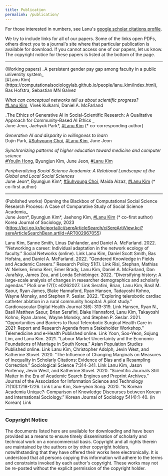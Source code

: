 ```yaml
---
title: Publication
permalink: /publication/
---
```


For those interested in numbers, see Lanu's [google scholar citations profile](https://scholar.google.com/citations?hl=ko&user=77i0fdMAAAAJ).

We try to include links for all of our papers. Some of the links open PDFs, others direct you to a journal's site where that particular publication is available for download. If you cannot access one of our papers, let us know. The copyright notice for these papers is listed at the bottom of the page.

<hr>
(Working papers)   
_A persistent gender pay gap among faculty in a public university system_<br>
[#Lanu Kim](https://computationalsociologylab.github.io/people/lanu_kim/index.html), Bas Hofstra, Sebastian MN Galvez<br>

_What can conceptual networks tell us about scientific progress?_<br>
[#Lanu Kim](https://computationalsociologylab.github.io/people/lanu_kim/index.html), Vivek Kulkarni, Daniel A. McFarland<br>

_The Ethics of Generative AI in Social-Scientific Research: A Qualitative Approach for Community-Based AI Ethics _<br>
June Jeon, Jaehyuk Park*, [#Lanu Kim](https://computationalsociologylab.github.io/people/lanu_kim/index.html) (* co-corresponding author)<br>

_Generative AI and disparity in willingness to learn_<br>
Dujin Park, [#Suhyoung Choi](https://computationalsociologylab.github.io/people/Suhyoung_Choi/index.html), [#Lanu Kim](https://computationalsociologylab.github.io/people/lanu_kim/index.html), June Jeon<br>

_Synchronizing patterns of higher education toward medicine and computer science_<br>
[#Youjin Hong](https://computationalsociologylab.github.io/people/Youjin_Hong/index.html), Byungjun Kim, June Jeon, [#Lanu Kim](https://computationalsociologylab.github.io/people/lanu_kim/index.html)<br>

_Peripheralizing Social Science Academia: A Relational Landscape of the Global and Local Social Sciences_<br>
June Jeon*, Byungjun Kim*, [#Suhyoung Choi](https://computationalsociologylab.github.io/people/Suhyoung_Choi/index.html), Maida Aizaz, [#Lanu Kim](https://computationalsociologylab.github.io/people/lanu_kim/index.html) (* co-first author) <br>

<hr>

(Published works)
Opening the Blackbox of Computational Social Science Research Process: A Case of Comparative Study of Social Science Academia_<br>
June Jeon*, Byungjun Kim*, Jaehong Kim, [#Lanu Kim](https://computationalsociologylab.github.io/people/lanu_kim/index.html) (* co-first author)
Korea Journal of Sociology, 2023 (https://kci.go.kr/kciportal/ci/sereArticleSearch/ciSereArtiView.kci?sereArticleSearchBean.artiId=ART002967055)

Lanu Kim, Sanne Smith, Linus Dahlander, and Daniel A. McFarland. 2022. “Networking a career: Individual adaptation in the network ecology of faculty.” Social Networks (online). Link
Lanu Kim, Daniel Scott Smith, Bas Hofstra, and Daniel A. McFarland. 2022. “Gendered Knowledge in Fields and Academic Careers.” Research Policy 51(1). Link
Risi, Stephan, Mathias W. Nielsen, Emma Kerr, Emer Brady, Lanu Kim, Daniel A. McFarland, Dan Jurafsky, James Zou, and Londa Schiebinger. 2022. “Diversifying history: A large-scale analysis of changes in researcher demographics and scholarly agendas.” PloS one 17(1): e0262027. Link
Serafini, Brian, Lanu Kim, Basil M. Saour, Ryan James, Blake Hannaford, Ryan Hansen, Tadayoshi Kohno, Wayne Monsky, and Stephen P. Seslar. 2022. “Exploring telerobotic cardiac catheter ablation in a rural community hospital: A pilot study.” Cardiovascular Digital Health Journal 3(6): 313-319. Link
Hansen, Ryan N., Basil Matthew Saour, Brian Serafini, Blake Hannaford, Lanu Kim, Takayoshi Kohno, Ryan James, Wayne Monsky, and Stephen P. Seslar. 2021. “Opportunities and Barriers to Rural Telerobotic Surgical Health Care in 2021: Report and Research Agenda from a Stakeholder Workshop.” Telemedicine and e-Health Published online. Link
Yoon, Soo-Yeon, Sojung Lim, and Lanu Kim. 2021. “Labour Market Uncertainty and the Economic Foundations of Marriage in South Korea.” Asian Population Studies Published online. Link
Lanu Kim, Christopher Adolph, Jevin West, and Katherine Stovel. 2020. “The Influence of Changing Marginals on Measures of Inequality in Scholarly Citations: Evidence of Bias and a Resampling Correction.” Sociological Science 7:314-341. Link
Lanu Kim, Jason Portenoy, Jevin West, and Katherine Stovel. 2020. “Scientific Journals Still Matter in the Era of Academic Search Engines and Preprint Archives.” Journal of the Association for Information Science and Technology 71(10):1218-1226. Link
Lanu Kim, Sue-yeon Song. 2020. “Is Korean Academia Unique?: Comparison of Knowledge Discourses between Korean and International Sociology.” Korean Journal of Sociology 54(4):1-40. (in Korean) Link

<hr>

### Copyright Notice

The documents listed here are available for downloading and have been provided as a means to ensure timely dissemination of scholarly and technical work on a noncommercial basis. Copyright and all rights therein are maintained by the authors or by other copyright holders, notwithstanding that they have offered their works here electronically. It is understood that all persons copying this information will adhere to the terms and constraints invoked by each author's copyright. These works may not be re-posted without the explicit permission of the copyright holder.
